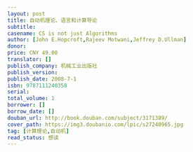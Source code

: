 ```yaml
---
layout: post
title: 自动机理论、语言和计算导论
subtitle: 
casename: CS is not just Algorithms
author: [John E.Hopcroft,Rajeev Motwani,Jeffrey D.Ullman]
donor: 
price: CNY 49.00
translator: []
publish_company: 机械工业出版社
publish_version: 
publish_date: 2008-7-1
isbn: 9787111240358
serial: 
total_volume: 1
borrower: []
borrow_date: []
douban_url: http://book.douban.com/subject/3171389/
cover_path: https://img3.doubanio.com/lpic/s27240965.jpg
tag: [计算理论,自动机]
read_status: 想读
---
```


